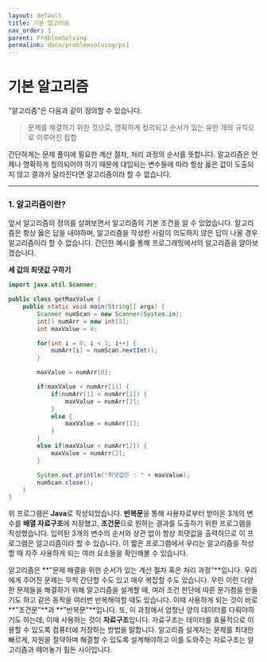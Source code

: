 ```yaml
---
layout: default
title: 기본 알고리즘
nav_order: 1
parent: ProblemSolving
permalink: docs/problemsolving/ps1
---
```


# 기본 알고리즘

"알고리즘"은 다음과 같이 정의할 수 있습니다.

> 문제를 해결하기 위한 것으로, 명확하게 정의되고 순서가 있는 유한 개의 규칙으로 이루어진 집합

간단하게는 문제 풀이에 필요한 계산 절차, 처리 과정의 순서를 뜻합니다. 알고리즘은 언제나 명확하게 정의되어야 하기 때문에 대입되는 변수들에 따라 항상 옳은 값이 도출되지 않고 결과가 달라진다면 알고리즘이라 할 수 없습니다.

---

### 1. 알고리즘이란?
   
앞서 알고리즘의 정의를 살펴보면서 알고리즘의 기본 조건을 알 수 있었습니다. 알고리즘은 항상 옳은 답을 내야하며, 알고리즘을 작성한 사람이 의도하지 않은 답이 나올 경우 알고리즘이라 할 수 없습니다. 간단한 예시를 통해 프로그래밍에서의 알고리즘을 알아보겠습니다. 
   
**세 값의 최댓값 구하기**
```java
import java.util.Scanner;

public class getMaxValue {
    public static void main(String[] args) {
        Scanner numScan = new Scanner(System.in);
        int[] numArr = new int[3];
        int maxValue = 0;

        for(int i = 0; i < 3; i++) {
            numArr[i] = numScan.nextInt();
        }

        maxValue = numArr[0];

        if(maxValue < numArr[1]) {
            if(numArr[1] < numArr[2]) {
                maxValue = numArr[2];
            }
            else {
                maxValue = numArr[1];
            }
        }
        else if(maxValue < numArr[2]) {
            maxValue = numArr[2];
        }

        System.out.println("최댓값은 : " + maxValue);
        numScan.close();
    }
}
```
   
위 프로그램은 **Java**로 작성되었습니다. **반복문**을 통해 사용자로부터 받아온 3개의 변수를 **배열 자료구조**에 저장했고, **조건문**으로 원하는 결과를 도출하기 위한 프로그램을 작성했습니다. 입력된 3개의 변수의 순서와 상관 없이 항상 최댓값을 출력하므로 이 프로그램은 알고리즘이라 할 수 있습니다. 이 짧은 프로그램에서 우리는 알고리즘을 작성할 때 자주 사용하게 되는 여러 요소들을 확인해볼 수 있습니다.   
   
알고리즘은 **"문제 해결을 위한 순서가 있는 계산 절차 혹은 처리 과정"**입니다. 우리에게 주어진 문제는 무척 간단할 수도 있고 매우 복잡할 수도 있습니다. 우린 이런 다양한 문제들을 해결하기 위해 알고리즘을 설계할 때, 여러 조건 판단에 따른 분기점을 만들기도 하고 같은 동작을 여러번 반복해야할 때도 있습니다. 이때 사용하게 되는 것이 바로 **"조건문"**과 **"반복문"**입니다. 또, 이 과정에서 엄청난 양의 데이터를 다뤄야하기도 하는데, 이때 사용하는 것이 **자료구조**입니다. 자료구조는 데이터를 효율적으로 이용할 수 있도록 컴퓨터에 저장하는 방법을 말합니다. 알고리즘 설계자는 문제를 최대한 빠르게, 자원을 절약하며 해결할 수 있도록 설계해야하고 이를 도와주는 자료구조는 알고리즘과 떼어놓기 힘든 사이입니다. 